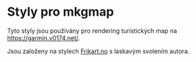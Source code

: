 # Styly pro mkgmap

Tyto styly jsou používány pro rendering turistických map na https://garmin.v0174.net/.

Jsou založeny na stylech [Frikart.no](http://frikart.no/dok/index.html) s laskavým svolením autora.

